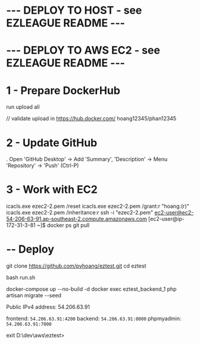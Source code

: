 # --- DEPLOY TO HOST - see EZLEAGUE README ---

# --- DEPLOY TO AWS EC2 - see EZLEAGUE README ---

# 1 - Prepare DockerHub
run upload all
<!-- run upload backend
run upload frontend
run upload nginx -->
// validate upload in https://hub.docker.com/ hoang12345/phan12345

# 2 - Update GitHub
. Open 'GitHub Desktop' -> Add 'Summary', 'Description' -> Menu 'Repository' -> 'Push' (Ctrl-P)

# 3 - Work with EC2
icacls.exe ezec2-2.pem /reset
icacls.exe ezec2-2.pem /grant:r "hoang:(r)"
icacls.exe ezec2-2.pem /inheritance:r
ssh -i "ezec2-2.pem" ec2-user@ec2-54-206-63-91.ap-southeast-2.compute.amazonaws.com
[ec2-user@ip-172-31-3-81 ~]$
docker ps
git pull

# -- Deploy
git clone https://github.com/pvhoang/eztest.git
cd eztest

bash run.sh

<!-- docker pull hoang12345/eztest-backend
docker tag hoang12345/eztest-backend eztest-backend
docker pull hoang12345/eztest-frontend
docker tag hoang12345/eztest-frontend eztest-frontend
docker pull hoang12345/eztest-nginx
docker tag hoang12345/eztest-nginx eztest-nginx -->

docker-compose up --no-build -d
docker exec eztest_backend_1 php artisan migrate --seed

Public IPv4 address:  54.206.63.91

frontend: `54.206.63.91:4200`
backend: `54.206.63.91:8000`
phpmyadmin: `54.206.63.91:7000`


exit
D:\dev\aws\eztest>
